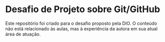 # Desafio de Projeto sobre Git/GitHub
Este repositório foi criado para o desafio proposto pela DIO. O conteúdo não está relacionado às aulas, mas à experiência da autora em sua atual área de atuação.   
